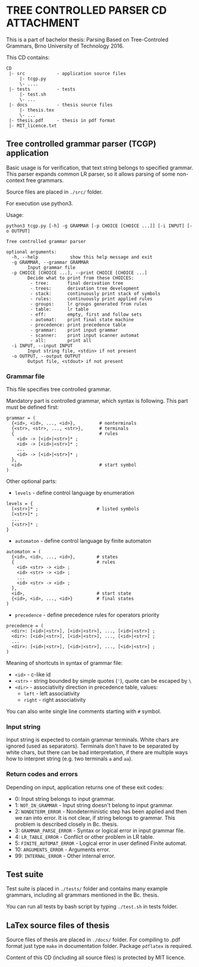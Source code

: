 # TREE CONTROLLED PARSER CD ATTACHMENT #

This is a part of bachelor thesis: Parsing Based
on Tree-Controled Grammars, Brno University of Technology 2016.

This CD contains:
```
CD
 |- src            - application source files
     |- tcgp.py
     \- ....
 |- tests          - tests
     |- test.sh
     \- ...
 |- docs           - thesis source files
     |- thesis.tex
     \- ...
 |- thesis.pdf     - thesis in pdf format
 |- MIT_licence.txt
```

## Tree controlled grammar parser (TCGP) application ##

Basic usage is for verification, that text string belongs to specified grammar.
This parser expands common LR parser, so it allows parsing of some non-context free grammars.

Source files are placed in `./src/` folder.

For execution use python3.

Usage:
~~~
python3 tcgp.py [-h] -g GRAMMAR [-p CHOICE [CHOICE ...]] [-i INPUT] [-o OUTPUT]

Tree controlled grammar parser

optional arguments:
  -h, --help            show this help message and exit
  -g GRAMMAR, --grammar GRAMMAR
        Input grammar file
  -p CHOICE [CHOICE ...], --print CHOICE [CHOICE ...]
        Decide what to print from these CHOICES:
         - tree:       final derivation tree
         - trees:      derivation tree development
         - stack:      continuously print stack of symbols
         - rules:      continuously print applied rules
         - groups:     lr groups generated from rules
         - table:      lr table
         - eff:        empty, first and follow sets
         - automat:    print final state machine
         - precedence: print precedence table
         - grammar:    print input grammar
         - scanner:    print input scanner automat
         - all:        print all
  -i INPUT, --input INPUT
        Input string file, <stdin> if not present
  -o OUTPUT, --output OUTPUT
        Output file, <stdout> if not present

~~~


### Grammar file ###

This file specifies tree controlled grammar.

Mandatory part is controlled grammar, which syntax is following.
This part must be defined first:

~~~
grammar = (
  {<id>, <id>, ..., <id>},         # nonterminals
  {<str>, <str>, ..., <str>},      # terminals
  {                                # rules
    <id> -> [<id>|<str>]* ;
    <id> -> [<id>|<str>]* ;
    ...
    <id> -> [<id>|<str>]* ;
  },
  <id>                             # start symbol
)
~~~

Other optional parts:

* `levels` - define control language by enumeration

~~~
levels = {
  [<str>]* ;                      # listed symbols
  [<str>]* ;
  ...
  [<str>]* ;
}
~~~

* `automaton` - define control language by finite automaton

~~~
automaton = (
  {<id>, <id>, ..., <id>},        # states
  {                               # rules
    <id> <str> -> <id> ;
    <id> <str> -> <id> ;
    ...
    <id> <str> -> <id> ;
  },
  <id>,                           # start state
  {<id>, <id>, ..., <id>}         # final states         
)
~~~

* `precedence` - define precedence rules for operators priority

~~~
precedence = (
  <dir>: [<id>|<str>], [<id>|<str>], ..., [<id>|<str>] ;
  <dir>: [<id>|<str>], [<id>|<str>], ..., [<id>|<str>] ;
  ...
  <dir>: [<id>|<str>], [<id>|<str>], ..., [<id>|<str>] ;
)
~~~

Meaning of shortcuts in syntax of grammar file:

* `<id>`  - c-like id
* `<str>` - string bounded by simple quotes (`'`), quote can be escaped by `\`
* `<dir>` - associativity direction in precedence table, values:
    * `left`      - left associativity
    * `right`     - right associativity

You can also write single line comments starting with `#` symbol.


### Input string ###

Input string is expected to contain grammar terminals.
White chars are ignored (used as separators).
Terminals don't have to be separated by white chars,
but there can be bad interpretation, if there are multiple
ways how to interpret string (e.g. two terminals `a` and `aa`).


### Return codes and errors ###

Depending on input, application returns one of these exit codes:

* 0:  Input string belongs to input grammar.
* 1:  `NOT_IN_GRAMMAR` - Input string doesn't belong to input grammar.
* 2:  `NONDETERM_ERROR` - Nondeterministic step has been applied and then we ran into error.
It is not clear, if string belongs to grammar. This problem is described closely in Bc. thesis.
* 3:  `GRAMMAR_PARSE_ERROR` - Syntax or logical error in input grammar file.
* 4:  `LR_TABLE_ERROR` - Conflict or other problem in LR table.
* 5:  `FINITE_AUTOMAT_ERROR` - Logical error in user defined Finite automat.
* 10: `ARGUMENTS_ERROR` - Arguments error.
* 99: `INTERNAL_ERROR` - Other internal error.

## Test suite ##

Test suite is placed in `./tests/` folder and contains many example grammars, including all grammars mentioned in the Bc. thesis.

You can run all tests by bash script by typing `./test.sh` in tests folder.

## LaTex source files of thesis ##

Source files of thesis are placed in `./docs/` folder. For compiling
to .pdf format just type `make` in documentation folder. Package `pdflatex` is required.

Content of this CD (including all source files) is protected by MIT licence.
